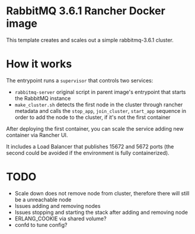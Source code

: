 RabbitMQ 3.6.1 Rancher Docker image
===
This template creates and scales out a simple rabbitmq-3.6.1 cluster.

# How it works
The entrypoint runs a `supervisor` that controls two services:
* `rabbitmq-server` original script in parent image's entrypoint that starts the RabbitMQ instance
* `make_cluster.sh` detects the first node in the cluster through rancher metadata and calls the `stop_app`, `join_cluster`, `start_app` sequence in order to add the node to the cluster, if it's not the first container

After deploying the first container, you can scale the service adding new container via Rancher UI.

It includes a Load Balancer that publishes 15672 and 5672 ports (the second could be avoided if the environment is fully containerized).

# TODO
* Scale down does not remove node from cluster, therefore there will still be a unreachable node
* Issues adding and removing nodes
* Issues stopping and starting the stack after adding and removing node
* ERLANG_COOKIE via shared volume?
* confd to tune config?